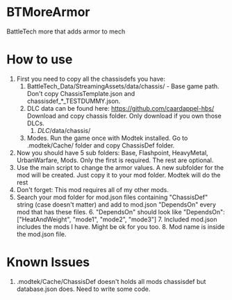 # BTMoreArmor
BattleTech more that adds armor to mech

# How to use
1. First you need to copy all the chassisdefs you have:
   1. BattleTech_Data/StreamingAssets/data/chassis/ - Base game path. Don't copy ChassisTemplate.json and chassisdef_*_TESTDUMMY.json.
   2. DLC data can be found here: https://github.com/caardappel-hbs/ Download and copy chassis folder. Only download if you own those DLCs.
      1. *DLC*/data/chassis/
   3. Modes. Run the game once with Modtek installed. Go to .modtek/Cache/ folder and copy ChassisDef folder.
2. Now you should have 5 sub folders: Base, Flashpoint, HeavyMetal, UrbanWarfare, Mods. Only the first is required. The rest are optional.
3. Use the main script to change the armor values. A new subfolder for the mod will be created. Just copy it to your mod folder. Modtek will do the rest
4. Don't forget: This mod requires all of my other mods. 
5. Search your mod folder for mod.json files containing "ChassisDef" string (case doesn't matter) and add to mod.json "DependsOn" every mod that has these files.
   6. "DependsOn" should look like "DependsOn": ["HeatAndWeight", "mode1", "mode2", "mode3"]
   7. Included mod.json includes the mods I have. Might be ok for you too.
   8. Mod name is inside the mod.json file. 

# Known Issues 
1. .modtek/Cache/ChassisDef doesn't holds all mods chassisdef but database.json does. Need to write some code.